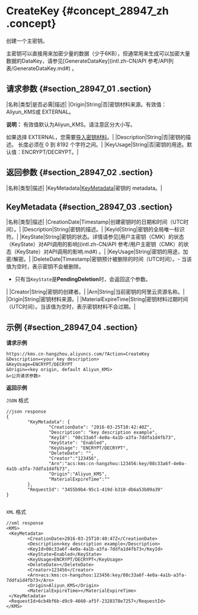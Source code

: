 # CreateKey {#concept_28947_zh .concept}

创建一个主密钥。

主密钥可以直接用来加密少量的数据（少于6KB），但通常用来生成可以加密大量数据的DataKey，请参见[GenerateDataKey](intl.zh-CN/API 参考/API列表/GenerateDataKey.md#) 。

## 请求参数 {#section_28947_01 .section}

|名称|类型|是否必需|描述|
|Origin|String|否|密钥材料来源。有效值：Aliyun\_KMS或 EXTERNAL。

**说明：** 有效值默认为Aliyun\_KMS。请注意区分大小写。

如果选择 EXTERNAL，您需要[导入密钥材料](../../../../intl.zh-CN/用户指南/导入密钥材料.md#)。|
|Description|String|否|密钥的描述。 长度必须在 0 到 8192 个字符之间。|
|KeyUsage|String|否|密钥的用途。默认值：ENCRYPT/DECRYPT。|

## 返回参数 {#section_28947_02 .section}

|名称|类型|描述|
|KeyMetadata|[KeyMetadata](#section_28947_03)|密钥的 metadata。|

## KeyMetadata {#section_28947_03 .section}

|名称|类型|描述|
|CreationDate|Timestamp|创建密钥时的日期和时间（UTC时间）。|
|Description|String|密钥的描述。|
|KeyId|String|密钥的全局唯一标识符。|
|KeyState|String|密钥的状态。详情请参见[用户主密钥（CMK）的状态（KeyState）对API调用的影响](intl.zh-CN/API 参考/用户主密钥（CMK）的状态（KeyState）对API调用的影响.md#) 。|
|KeyUsage|String|密钥的用途，加密/解密。|
|DeleteDate|Timestamp|密钥预计被删除的时间（UTC时间）。-   当该值为空时，表示密钥不会被删除。
-   只有当`KeyState`是**PendingDeletion**时，会返回这个参数。

|
|Creator|String|密钥的创建者。|
|Arn|String|当前密钥的阿里云资源名称。|
|Origin|String|密钥材料来源。|
|MaterialExpireTime|String|密钥材料过期时间（UTC时间）。当该值为空时，表示密钥材料不会过期。|

## 示例 {#section_28947_04 .section}

**请求示例**

```
https://kms.cn-hangzhou.aliyuncs.com/?Action=CreateKey
&Description=<your key description>
&KeyUsage=ENCRYPT/DECRYPT
&Origin=<key origin, default Aliyun_KMS>
&<公共请求参数>

```

**返回示例**

 `JSON` 格式

```
//json response
{
        "KeyMetadata": {
                "CreationDate": "2016-03-25T10:42:40Z",
                "Description": "key description example",
                "KeyId": "08c33a6f-4e0a-4a1b-a3fa-7ddfa1d4fb73",
                "KeyState": "Enabled",
                "KeyUsage": "ENCRYPT/DECRYPT",
                "DeleteDate": "",
                "Creator":"123456",
                "Arn":"acs:kms:cn-hangzhou:123456:key/08c33a6f-4e0a-4a1b-a3fa-7ddfa1d4fb73",
                "Origin":"Aliyun_KMS",
                "MaterialExpireTime":""
        },
        "RequestId": "3455b9b4-95c1-419d-b310-db6a53b09a39"
}


```

 `XML` 格式

```
//xml response
<KMS>
 <KeyMetadata>
        <CreationDate>2016-03-25T10:40:47Z</CreationDate>
        <Description>key description example</Description>
        <KeyId>08c33a6f-4e0a-4a1b-a3fa-7ddfa1d4fb73</KeyId>
        <KeyState>Enabled</KeyState>
        <KeyUsage>ENCRYPT/DECRYPT</KeyUsage>
        <DeleteDate></DeleteDate>
        <Creator>123456</Creator>
        <Arn>acs:kms:cn-hangzhou:123456:key/08c33a6f-4e0a-4a1b-a3fa-7ddfa1d4fb73</Arn>
        <Origin>Aliyun_KMS</Origin>
        <MaterialExpireTime></MaterialExpireTime>
 </KeyMetadata>
 <RequestId>6cb4bf6b-d9c9-4660-af5f-2328378e7257</RequestId>
</KMS>


```

